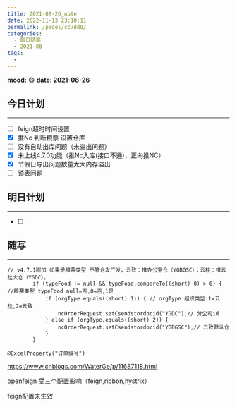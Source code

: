 ```yaml
---
title: 2021-08-26_note
date: 2022-11-13 23:10:11
permalink: /pages/cc7dd0/
categories:
  - 每日随笔
  - 2021-08
tags:
  - 
---
```

**mood:** :smile:  																		**date: 2021-08-26**  
## 今日计划  
------
- [ ]  feign超时时间设置
- [x] 推Nc 判断粮票 设置仓库
- [ ] 没有自动出库问题（未查出问题）
- [x] 未上线4.7.0功能（推Nc入库(接口不通)，正向推NC）
- [x] 节假日导出问题数量太大内存溢出
- [ ] 锁表问题
## 明日计划  
------
- [ ]  
## 随写 
------

```
// v4.7.1附加 如果是粮票类型 不管仓发厂发，云致：推办公室仓（YGBGSC）；云桂：推云桂大仓（YGDC）。
        if (typeFood != null && typeFood.compareTo((short) 0) > 0) { //粮票类型 typeFood null=否,0=否,1是
            if (orgType.equals((short) 1)) { // orgType 组织类型:1=云桂,2=云致
                ncOrderRequest.setCsendstordocid("YGDC");// 分公司id
            } else if (orgType.equals((short) 2)) {
                ncOrderRequest.setCsendstordocid("YGBGSC");// 云致默认仓
            }
        }
```

```
@ExcelProperty("订单编号")
```

https://www.cnblogs.com/WaterGe/p/11687118.html

openfeign 受三个配置影响（feign,ribbon,hystrix）

feign配置未生效